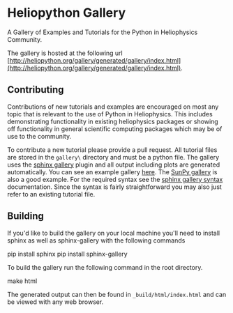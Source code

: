 # Heliopython Gallery
A Gallery of Examples and Tutorials for the Python in Heliophysics Community.

The gallery is hosted at the following url [http://heliopython.org/gallery/generated/gallery/index.html](http://heliopython.org/gallery/generated/gallery/index.html).

Contributing
------------
Contributions of new tutorials and examples are encouraged on most any topic
that is relevant to the use of Python in Heliophysics. This includes demonstrating
functionality in existing heliophysics packages or showing off functionality
in general scientific computing packages which may be of use to the community.

To contribute a new tutorial please provide a pull request. All tutorial files
are stored in the `gallery\` directory and must be a python file. The gallery
uses the [sphinx gallery](https://sphinx-gallery.readthedocs.io/en/latest/)
plugin and all output including plots are generated automatically. You can see
an example gallery [here](https://sphinx-gallery.readthedocs.io/en/latest/auto_examples/index.html).
The [SunPy gallery](http://docs.sunpy.org/en/stable/generated/gallery/index.html) is also a good example.
For the required syntax see the
[sphinx gallery syntax](https://sphinx-gallery.readthedocs.io/en/latest/syntax.html)
documentation. Since the syntax is fairly straightforward you may also just
refer to an existing tutorial file.

Building
--------
If you'd like to build the gallery on your local machine you'll need to install
sphinx as well as sphinx-gallery with the following commands

pip install sphinx
pip install sphinx-gallery

To build the gallery run the following command in the root directory.

make html

The generated output can then be found in `_build/html/index.html` and can
be viewed with any web browser.
